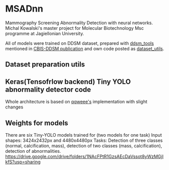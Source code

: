 # MSADnn
Mammography Screening Abnormality Detection with neural networks.
Michal Kowalski's master project for
Molecular Biotechnology Msc programme at Jagiellonian University.


All of models were trained on DDSM dataset, prepared with [ddsm_tools](https://github.com/fjeg/ddsm_tools) mentioned in [CBIS-DDSM publication](https://www.nature.com/articles/sdata2017177) and own code posted as [dataset_utils]().
## Dataset preparation utils

## Keras(Tensofrlow backend) Tiny YOLO abnormality detector code
Whole architecture is based on [qqweee's](https://github.com/qqwweee/keras-yolo3) implementation with slight changes
## Weights for models
There are six Tiny-YOLO models trained for (two models for one task)
Input shapes: 3424x2432px and 4480x4480px
Tasks: Detection of three classes (normal, calcification, mass), detection of two classes (mass, calcification), detection of abnormalities.
https://drive.google.com/drive/folders/1NAcFPtR1GzsAEcDaVssot8yWzMGjIkfS?usp=sharing
